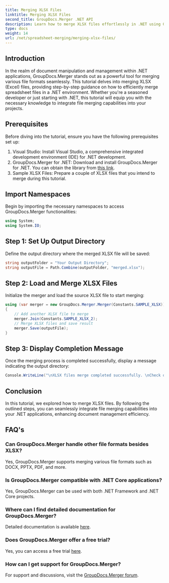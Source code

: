 ```yaml
---
title: Merging XLSX Files
linktitle: Merging XLSX Files
second_title: GroupDocs.Merger .NET API
description: Learn how to merge XLSX files effortlessly in .NET using GroupDocs.Merger. Follow this step-by-step tutorial for seamless document management.
type: docs
weight: 14
url: /net/spreadsheet-merging/merging-xlsx-files/
---
```

## Introduction
In the realm of document manipulation and management within .NET applications, GroupDocs.Merger stands out as a powerful tool for merging various file formats seamlessly. This tutorial delves into merging XLSX (Excel) files, providing step-by-step guidance on how to efficiently merge spreadsheet files in a .NET environment. Whether you're a seasoned developer or just starting with .NET, this tutorial will equip you with the necessary knowledge to integrate file merging capabilities into your projects.
## Prerequisites
Before diving into the tutorial, ensure you have the following prerequisites set up:
1. Visual Studio: Install Visual Studio, a comprehensive integrated development environment (IDE) for .NET development.
2. GroupDocs.Merger for .NET: Download and install GroupDocs.Merger for .NET. You can obtain the library from [this link](https://releases.groupdocs.com/merger/net/).
3. Sample XLSX Files: Prepare a couple of XLSX files that you intend to merge during this tutorial.

## Import Namespaces
Begin by importing the necessary namespaces to access GroupDocs.Merger functionalities:
```csharp
using System;
using System.IO;
```
## Step 1: Set Up Output Directory
Define the output directory where the merged XLSX file will be saved:
```csharp
string outputFolder = "Your Output Directory";
string outputFile = Path.Combine(outputFolder, "merged.xlsx");
```
## Step 2: Load and Merge XLSX Files
Initialize the merger and load the source XLSX file to start merging:
```csharp
using (var merger = new GroupDocs.Merger.Merger(Constants.SAMPLE_XLSX))
{
    // Add another XLSX file to merge
    merger.Join(Constants.SAMPLE_XLSX_2);
    // Merge XLSX files and save result
    merger.Save(outputFile);
}
```
## Step 3: Display Completion Message
Once the merging process is completed successfully, display a message indicating the output directory:
```csharp
Console.WriteLine("\nXLSX files merge completed successfully. \nCheck output in {0}", outputFolder);
```

## Conclusion
In this tutorial, we explored how to merge XLSX files. By following the outlined steps, you can seamlessly integrate file merging capabilities into your .NET applications, enhancing document management efficiency.

## FAQ's
### Can GroupDocs.Merger handle other file formats besides XLSX?
Yes, GroupDocs.Merger supports merging various file formats such as DOCX, PPTX, PDF, and more.
### Is GroupDocs.Merger compatible with .NET Core applications?
Yes, GroupDocs.Merger can be used with both .NET Framework and .NET Core projects.
### Where can I find detailed documentation for GroupDocs.Merger?
Detailed documentation is available [here](https://reference.groupdocs.com/merger/net/).
### Does GroupDocs.Merger offer a free trial?
Yes, you can access a free trial [here](https://releases.groupdocs.com/).
### How can I get support for GroupDocs.Merger?
For support and discussions, visit the [GroupDocs.Merger forum](https://forum.groupdocs.com/c/merger/32).
